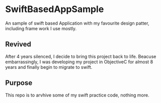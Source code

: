 # SwiftBasedAppSample
An sample of swift based Application with my favourite design patter, including frame work I use mostly.



## Revived

After 4 years silenced, I decide to bring this project back to life. Beacuse embarrassingly, I was developing my project in ObjectiveC for almost 8 years and finally begin to migrate to swift.



## Purpose

This repo is to arvhive some of my swift practice code, nothing more.
